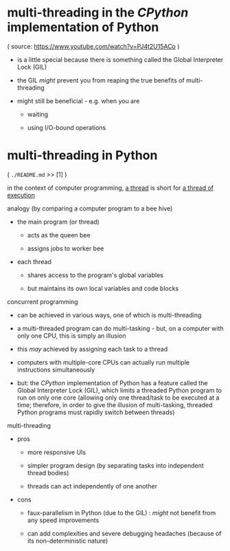 # multi-threading in the _CPython_ implementation of Python

(
source:
https://www.youtube.com/watch?v=PJ4t2U15ACo
)

- is a little special
because there is something called the Global Interpreter Lock (GIL)

- the GIL _might_ prevent you from reaping the true benefits of multi-threading

- might still be beneficial - e.g. when you are

  - waiting

  - using I/O-bound operations
	
# multi-threading in Python

(
`./README.md` >> [1]
)

in the context of computer programming,
<u>a thread</u> is short for <u>a thread of execution</u>

analogy (by comparing a computer program to a bee hive)

   - the main program (or thread)

      - acts as the queen bee

      - assigns jobs to worker bee

   - each thread

      - shares access to the program's global variables

      - but maintains its own local variables and code blocks



concurrent programming

   - can be achieved in various ways,
     one of which is multi-threading

   - a multi-threaded program can do multi-tasking -
     but, on a computer with only one CPU, this is simply an illusion

   - this _may_ achieved by assigning each task to a thread

   - computers with multiple-core CPUs
     can actually run
     multiple instructions simultaneously

   - but:
     the _CPython_ implementation of Python
     has a feature called the Global Interpreter Lock (GIL),
     which limits a threaded Python program to run on only one core
     (allowing only one thread/task to be executed at a time;
     therefore, in order to give the illusion of multi-tasking,
     threaded Python programs must rapidly switch between threads)

multi-threading

   - pros

     - more responsive UIs

     - simpler program design (by separating tasks into independent thread bodies)

     - threads can act independently of one another

   - cons

     - faux-parallelism in Python (due to the GIL) :
       _might_ not benefit from any speed improvements

     - can add complexities and severe debugging headaches
       (because of its non-deterministic nature)
